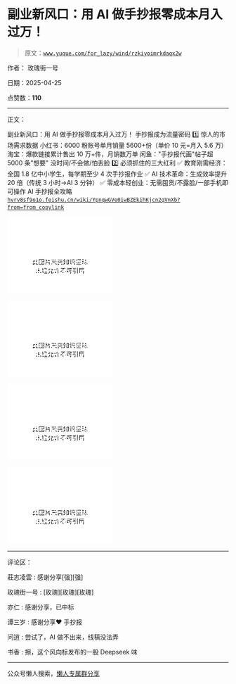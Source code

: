 # 副业新风口：用 AI 做手抄报零成本月入过万！

> 原文：[`www.yuque.com/for_lazy/wind/rzkiyoimrkdaqx2w`](https://www.yuque.com/for_lazy/wind/rzkiyoimrkdaqx2w)

作者： 玫瑰街一号

日期：2025-04-25

点赞数：**110**

* * *

正文：

副业新风口：用 AI 做手抄报零成本月入过万！ 手抄报成为流量密码 1️⃣ 惊人的市场需求数据
小红书：6000 粉账号单月销量 5600+份（单价 10 元=月入 5.6 万） 淘宝：爆款链接累计售出 10 万+件，月销数万单
闲鱼："手抄报代画"帖子超 5000 条"想要" 没时间/不会做/怕丢脸 2️⃣ 必须抓住的三大红利 ✅ 教育刚需经济：全国 1.8 亿中小学生，每学期至少 4 次手抄报作业 ✅ AI 技术革命：生成效率提升 20 倍（传统 3 小时→AI 3 分钟） ✅ 零成本轻创业：无需囤货/不露脸/一部手机即可操作 AI 手抄报全攻略 [`hvrv8sf9o1o.feishu.cn/wiki/YpnqwGVe0iwBZEkihKjcn2qVnXb?from=from_copylink`](https://hvrv8sf9o1o.feishu.cn/wiki/YpnqwGVe0iwBZEkihKjcn2qVnXb?from=from_copylink)

![](img/8892dcd92456497d12736e0cca1ab9c4.png "None")

![](img/bce123e1bef274b6aaa821c2230abd30.png "None")

![](img/ee2b8249e7660d01867c793f022901de.png "None")

![](img/6d786d4cb21986fed6277b0e804eb052.png "None")

* * *

评论区：

莊志凌雲 : 感谢分享[强][强]

玫瑰街一号 : [玫瑰][玫瑰][玫瑰]

亦仁 : 感谢分享，已中标

谭三岁 : 感谢分享♥ 手抄报

问逍 : 尝试了，AI 做不出来，线稿没法弄

书香 : 擦，这个风向标发布的一股 Deepseek 味

* * *

公众号懒人搜索，[懒人专属群分享](https://lazybook.fun/#/blog/group)